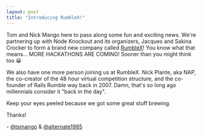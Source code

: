 ```yaml
---
layout: post
title: "Introducing RumbleX!"
---
```


Tom and Nick Mango here to pass along some fun and exciting news. We're partnering up with Node Knockout and its organizers, Jacques and Sakina Crocker to form a brand new company called [RumbleX](http://rumblex.com)! You know what that means... MORE HACKATHONS ARE COMING! Sooner than you might think too 😀

We also have one more person joining us at RumbleX. Nick Plante, aka NAP, the co-creator of the 48 hour virtual competition structure, and the co-founder of Rails Rumble way back in 2007. Damn, that's so long ago millennials consider it "back in the day".

Keep your eyes peeled because we got some great stuff brewing.

Thanks!

\- [@tsmango](https://twitter.com/tsmango) & [@alternate1985](https://twitter.com/alternate1985)
